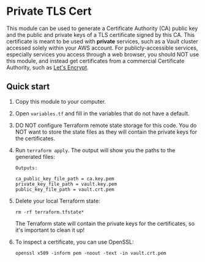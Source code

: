 # Private TLS Cert

This module can be used to generate a Certificate Authority (CA) public key and the public and private keys of a 
TLS certificate signed by this CA. This certificate is meant to be used with **private** services, such as a Vault 
cluster accessed solely within your AWS account. For publicly-accessible services, especially services you access 
through a web browser, you should NOT use this module, and instead get certificates from a commercial Certificate 
Authority, such as [Let's Encrypt](https://letsencrypt.org/).

## Quick start

1. Copy this module to your computer.

1. Open `variables.tf` and fill in the variables that do not have a default.

1. DO NOT configure Terraform remote state storage for this code. You do NOT want to store the state files as they 
   will contain the private keys for the certificates.

1. Run `terraform apply`. The output will show you the paths to the generated files:

    ```
    Outputs:
    
    ca_public_key_file_path = ca.key.pem
    private_key_file_path = vault.key.pem
    public_key_file_path = vault.crt.pem
    ```
    
1. Delete your local Terraform state:

    ```
    rm -rf terraform.tfstate*
    ```

   The Terraform state will contain the private keys for the certificates, so it's important to clean it up!

1. To inspect a certificate, you can use OpenSSL:

    ```
    openssl x509 -inform pem -noout -text -in vault.crt.pem
    ```